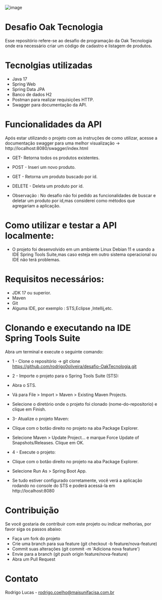 ![image](https://github.com/rodrigo0oliveira/desafio-oaktecnologia/assets/170271521/5d046698-a0e0-4c21-babe-85cda8a39df6)

# Desafio Oak Tecnologia
Esse repositório refere-se ao desafio de programação da Oak Tecnologia onde era necessário criar um código de cadastro e listagem de produtos.

# Tecnolgias utilizadas
* Java 17
* Spring Web
* Spring Data JPA
* Banco de dados H2
* Postman para realizar requisições HTTP.
* Swagger para documentação da API.

# Funcionalidades da API
Após estar utilizando o projeto com as instruções de como utilizar, acesse a documentação swagger para uma melhor visualização -> http://localhost:8080/swagger/index.html
* GET- Retorna todos os produtos existentes.
* POST - Inseri um novo produto.
* GET - Retorna um produto buscado por id.
* DELETE - Deleta um produto por id.

* Observação : No desafio não foi pedido as funcionalidades de buscar e deletar um produto por id,mas considerei como métodos que agregariam a aplicação.

# Como utilizar e testar a API localmente:
* O projeto foi desenvolvido em um ambiente Linux Debian 11 e usando a IDE Spring Tools Suite,mas caso esteja em outro sistema operacional ou IDE não terá problemas.
# Requisitos necessários:
* JDK 17 ou superior.
* Maven
* Git
* Alguma IDE, por exemplo : STS,Eclipse ,Intellij,etc.

# Clonando e executando na IDE Spring Tools Suite
Abra um terminal e execute o seguinte comando:
* 1 -  Clone o repositório -> git clone https://github.com/rodrigo0oliveira/desafio-OakTecnologia.git
  
* 2 -  Importe o projeto para o Spring Tools Suite (STS):
* Abra o STS.
* Vá para File > Import > Maven > Existing Maven Projects.
* Selecione o diretório onde o projeto foi clonado (nome-do-repositorio) e clique em Finish.

* 3- Atualize o projeto Maven:
* Clique com o botão direito no projeto na aba Package Explorer.
* Selecione Maven > Update Project... e marque Force Update of Snapshots/Releases. Clique em OK.

* 4 - Execute o projeto:
* Clique com o botão direito no projeto na aba Package Explorer.
* Selecione Run As > Spring Boot App.

* Se tudo estiver configurado corretamente, você verá a aplicação rodando no console do STS e poderá acessá-la em http://localhost:8080

# Contribuição 
Se você gostaria de contribuir com este projeto ou indicar melhorias, por favor siga os passos abaixo:
* Faça um fork do projeto
* Crie uma branch para sua feature (git checkout -b feature/nova-feature)
* Commit suas alterações (git commit -m 'Adiciona nova feature')
* Envie para a branch (git push origin feature/nova-feature)
* Abra um Pull Request

# Contato 

Rodrigo Lucas - rodrigo.coelho@maisunifacisa.com.br
